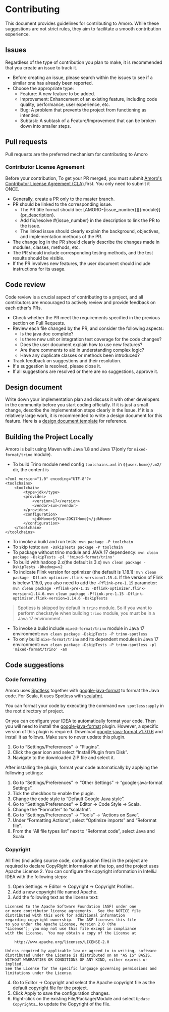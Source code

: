 <!--
 - Licensed to the Apache Software Foundation (ASF) under one
 - or more contributor license agreements.  See the NOTICE file
 - distributed with this work for additional information
 - regarding copyright ownership.  The ASF licenses this file
 - to you under the Apache License, Version 2.0 (the
 - "License"); you may not use this file except in compliance
 - with the License.  You may obtain a copy of the License at
 - 
 -     http://www.apache.org/licenses/LICENSE-2.0
 - 
 - Unless required by applicable law or agreed to in writing, software
 - distributed under the License is distributed on an "AS IS" BASIS,
 - WITHOUT WARRANTIES OR CONDITIONS OF ANY KIND, either express or implied.
 - See the License for the specific language governing permissions and 
 - limitations under the License.
-->

# Contributing

This document provides guidelines for contributing to Amoro. While these suggestions are not strict
rules, they aim to facilitate a smooth contribution experience.

## Issues

Regardless of the type of contribution you plan to make, it is recommended that you create an issue
to track it.

* Before creating an issue, please search within the issues to see if a similar one has already been
  reported.
* Choose the appropriate type:
    * Feature: A new feature to be added.
    * Improvement: Enhancement of an existing feature, including code quality, performance, user
      experience, etc.
    * Bug: A problem that prevents the project from functioning as intended.
    * Subtask: A subtask of a Feature/Improvement that can be broken down into smaller steps.

## Pull requests

Pull requests are the preferred mechanism for contributing to Amoro

### Contributor License Agreement
Before your contribution, To get your PR merged, you must submit [Amoro's Contributor License Agreement (CLA) ](https://cla-assistant.io/apache/amoro)first. You only need to submit it ONCE.

* Generally, create a PR only to the master branch.
* PR should be linked to the corresponding issue.
    * The PR title format should be: \[AMORO-{issue_number}\]\[{module}\]{pr_description}.
    * Add fix/resolve #{issue_number} in the description to link the PR to the issue.
    * The linked issue should clearly explain the background, objectives, and implementation methods
      of the PR.
* The change log in the PR should clearly describe the changes made in modules, classes, methods,
  etc.
* The PR should include corresponding testing methods, and the test results should be visible.
* If the PR involves new features, the user document should include instructions for its usage.

## Code review

Code review is a crucial aspect of contributing to a project, and all contributors are encouraged to
actively review and provide feedback on each other's PRs.

* Check whether the PR meet the requirements specified in the previous section on Pull Requests.
* Review each file changed by the PR, and consider the following aspects:
    * Is the java doc complete?
    * Is there new unit or integration test coverage for the code changes?
    * Does the user document explain how to use new features?
    * Are there comments to aid in understanding complex logic?
    * Have any duplicate classes or methods been introduced?
* Track feedback on suggestions and their resolution.
* If a suggestion is resolved, please close it.
* If all suggestions are resolved or there are no suggestions, approve it.

## Design document

Write down your implementation plan and discuss it with other developers in the community before you
start coding officially. If it is just a small change, describe the implementation steps clearly in
the Issue. If it is a relatively large work, it is recommended to write a design document for this
feature. Here is
a [design document template](https://docs.google.com/document/d/1LeTyrlzQJfSs2DkRBsucK_vV5gtHRYLb1KSrpu0hp3g/edit?usp=sharing)
for reference.

## Building the Project Locally
Amoro is built using Maven with Java 1.8 and Java 17(only for `mixed-format/trino` module).

* To build Trino module need config `toolchains.xml` in `${user.home}/.m2/` dir, the content is

```
<?xml version="1.0" encoding="UTF-8"?>
<toolchains>
    <toolchain>
        <type>jdk</type>
        <provides>
            <version>17</version>
            <vendor>sun</vendor>
        </provides>
        <configuration>
            <jdkHome>${YourJDK17Home}</jdkHome>
        </configuration>
    </toolchain>
</toolchains>
```

* To invoke a build and run tests: `mvn package -P toolchain`
* To skip tests: `mvn -DskipTests package -P toolchain`
* To package without trino module and JAVA 17 dependency: `mvn clean package -DskipTests -pl '!mixed-format/trino'`
* To build with hadoop 2.x(the default is 3.x) `mvn clean package -DskipTests -Dhadoop=v2`
* To indicate Flink version for optimizer (the default is 1.18.1): `mvn clean package -Dflink-optimizer.flink-version=1.15.4`. If the version of Flink is below 1.15.0, you also need to add the `-Pflink-pre-1.15` parameter: `mvn clean package -Pflink-pre-1.15 -Dflink-optimizer.flink-version=1.14.6`.
  `mvn clean package -Pflink-pre-1.15 -Dflink-optimizer.flink-version=1.14.6 -DskipTests`

>Spotless is skipped by default in `trino` module. So if you want to perform checkstyle when building `trino` module, you must be in a Java 17 environment.

* To invoke a build include `mixed-format/trino` module in Java 17 environment: `mvn clean package -DskipTests -P trino-spotless`
* To only build `mixe-format/trino` and its dependent modules in Java 17 environment: `mvn clean package -DskipTests -P trino-spotless -pl 'mixed-format/trino' -am`

## Code suggestions

### Code formatting

Amoro uses [Spotless](https://github.com/diffplug/spotless/tree/main/plugin-maven) together with
[google-java-format](https://github.com/google/google-java-format) to format the Java code. For
Scala, it uses Spotless with [scalafmt](https://scalameta.org/scalafmt/).

You can format your code by executing the command `mvn spotless:apply` in the root directory of
project.

Or you can configure your IDEA to automatically format your code. Then you will need to install
the [google-java-format](https://github.com/google/google-java-format) plugin. However, a specific
version of this plugin is required.
Download [google-java-format v1.7.0.6](https://plugins.jetbrains.com/plugin/8527-google-java-format/versions/stable/115957)
and install it as follows. Make sure to never update this plugin.

1. Go to “Settings/Preferences” → “Plugins”.
2. Click the gear icon and select “Install Plugin from Disk”.
3. Navigate to the downloaded ZIP file and select it.

After installing the plugin, format your code automatically by applying the following settings:

1. Go to “Settings/Preferences” → “Other Settings” → “google-java-format Settings”.
2. Tick the checkbox to enable the plugin.
3. Change the code style to “Default Google Java style”.
4. Go to “Settings/Preferences” → Editor → Code Style → Scala.
5. Change the “Formatter” to “scalafmt”.
6. Go to “Settings/Preferences” → “Tools” → “Actions on Save”.
7. Under “Formatting Actions”, select “Optimize imports” and “Reformat file”.
8. From the “All file types list” next to “Reformat code”, select Java and Scala.

### Copyright

All files (including source code, configuration files) in the project are required to declare
CopyRight information at the top, and the project uses Apache License 2. You can configure the
copyright information in IntelliJ IDEA with the following steps:

1. Open Settings → Editor → Copyright → Copyright Profiles.
2. Add a new copyright file named Apache.
3. Add the following text as the license text:

```
Licensed to the Apache Software Foundation (ASF) under one
or more contributor license agreements.  See the NOTICE file
distributed with this work for additional information
regarding copyright ownership.  The ASF licenses this file
to you under the Apache License, Version 2.0 (the
"License"); you may not use this file except in compliance
with the License.  You may obtain a copy of the License at

    http://www.apache.org/licenses/LICENSE-2.0

Unless required by applicable law or agreed to in writing, software
distributed under the License is distributed on an "AS IS" BASIS,
WITHOUT WARRANTIES OR CONDITIONS OF ANY KIND, either express or implied.
See the License for the specific language governing permissions and 
limitations under the License.
```

4. Go to Editor → Copyright and select the Apache copyright file as the default copyright file for
   the project.
5. Click Apply to save the configuration changes.
6. Right-click on the existing File/Package/Module and select `Update Copyrights…` to update the
   Copyright of the file.
